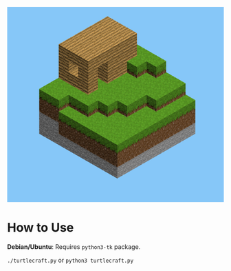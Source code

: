 ![screenshot](screenshot.png)

# How to Use
**Debian/Ubuntu**: Requires `python3-tk` package.

`./turtlecraft.py` or `python3 turtlecraft.py`
